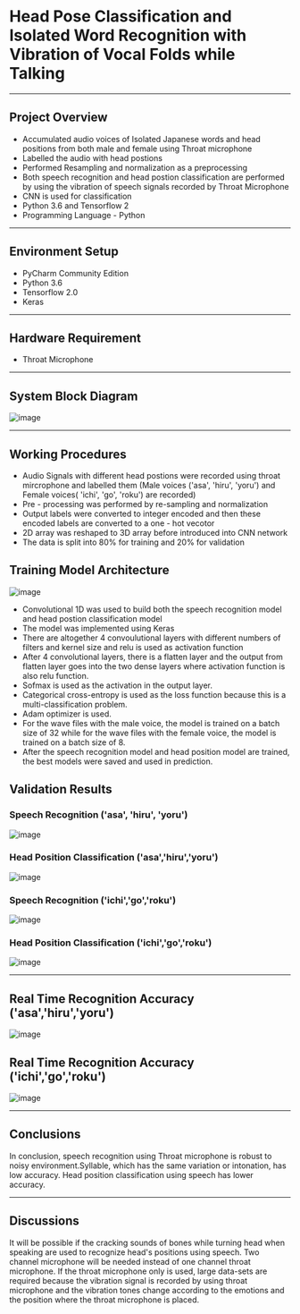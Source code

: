 # Head Pose Classification and Isolated Word Recognition with Vibration of Vocal Folds while Talking
___________________________________________________
## Project Overview
* Accumulated audio voices of Isolated Japanese words and head positions from both male and female using Throat microphone
* Labelled the audio with head postions
* Performed Resampling and normalization as a preprocessing
* Both speech recognition and head postion classification are performed by using the vibration of speech signals recorded by Throat Microphone
* CNN is used for classification
* Python 3.6 and Tensorflow 2
* Programming Language - Python
___________________________________________________________
## Environment Setup
* PyCharm Community Edition
* Python 3.6 
* Tensorflow 2.0
* Keras
___________________________________________________________________________________________________
## Hardware Requirement
* Throat Microphone
_____________________________________________________________________________
## System Block Diagram
![image](https://user-images.githubusercontent.com/50255936/110509448-13cb2280-813d-11eb-9de4-070e87ff324d.png)
__________________________________________________________
## Working Procedures
* Audio Signals with different head postions were recorded using throat mircrophone and labelled them (Male voices ('asa', 'hiru', 'yoru') and Female voices( 'ichi', 'go', 'roku') are recorded)
* Pre - processing was performed by re-sampling and normalization
* Output labels were converted to integer encoded and then these encoded labels are converted to a one - hot vecotor
* 2D array was reshaped to 3D array before introduced into CNN network
* The data is split into 80% for training and 20% for validation

## Training Model Architecture
![image](https://user-images.githubusercontent.com/50255936/110511002-bcc64d00-813e-11eb-811b-13c7d80a49bb.png)

* Convolutional 1D was used to build both the speech recognition model and head postion classification model
* The model was implemented using Keras
* There are altogether 4 convoulutional layers with different numbers of filters and kernel size and relu is used as activation function
* After 4 convolutional layers, there is a flatten layer and the output from flatten layer goes into the two dense layers where activation function is also relu function.
* Sofmax is used as the activation in the output layer. 
* Categorical cross-entropy is used as the loss function because this is a multi-classification problem.
* Adam optimizer is used.
* For the wave files with the male voice, the model is trained on a batch size of 32 while for the wave files with the female voice, the model is trained on a batch size of 8.
* After the speech recognition model and head position model are trained, the best models were saved and used in prediction.

## Validation Results
### Speech Recognition ('asa', 'hiru', 'yoru')
![image](https://user-images.githubusercontent.com/50255936/110512552-4296c800-8140-11eb-9831-d66c61913b70.png)
### Head Position Classification ('asa','hiru','yoru')
![image](https://user-images.githubusercontent.com/50255936/110512608-517d7a80-8140-11eb-9c15-4920972d5429.png)
### Speech Recognition ('ichi','go','roku')
![image](https://user-images.githubusercontent.com/50255936/110513574-57279000-8141-11eb-95c2-05106a40be2a.png)
### Head Position Classification ('ichi','go','roku')
![image](https://user-images.githubusercontent.com/50255936/110513653-6dcde700-8141-11eb-8281-c970983eddb3.png)
_____________________________________________________________________________________________________________________________________________________________________
## Real Time Recognition Accuracy ('asa','hiru','yoru')
![image](https://user-images.githubusercontent.com/50255936/110513014-b8029880-8140-11eb-92f1-d9aac89ea026.png)

## Real Time Recognition Accuracy ('ichi','go','roku')
![image](https://user-images.githubusercontent.com/50255936/110514035-d4eb9b80-8141-11eb-966f-e48e929d5502.png)
______________________________________________________________________________________________________________________________
## Conclusions
In conclusion, speech recognition using Throat microphone is robust to noisy environment.Syllable, which has the same variation or intonation, has low accuracy. Head position classification using speech has lower accuracy.
_________________________________________________________________________
## Discussions
It will be possible if the cracking sounds of bones while turning head when speaking are used to recognize head's positions using speech. Two channel microphone will be needed instead of one channel throat microphone. If the throat microphone only is used, large data-sets are required because the vibration signal is recorded by using throat microphone and the vibration tones change according to the emotions and the position where the throat microphone is placed.

